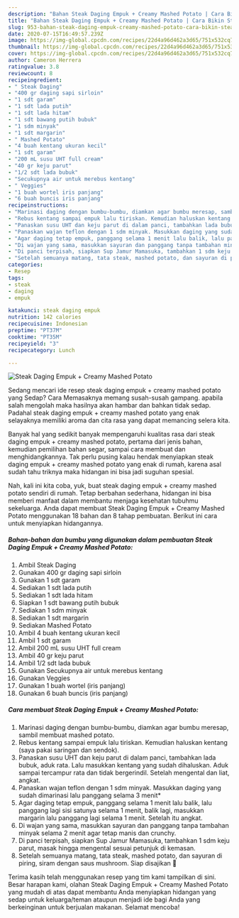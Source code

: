 ```yaml
---
description: "Bahan Steak Daging Empuk + Creamy Mashed Potato | Cara Bikin Steak Daging Empuk + Creamy Mashed Potato Yang Bisa Manjain Lidah"
title: "Bahan Steak Daging Empuk + Creamy Mashed Potato | Cara Bikin Steak Daging Empuk + Creamy Mashed Potato Yang Bisa Manjain Lidah"
slug: 953-bahan-steak-daging-empuk-creamy-mashed-potato-cara-bikin-steak-daging-empuk-creamy-mashed-potato-yang-bisa-manjain-lidah
date: 2020-07-15T16:49:57.239Z
image: https://img-global.cpcdn.com/recipes/22d4a96d462a3d65/751x532cq70/steak-daging-empuk-creamy-mashed-potato-foto-resep-utama.jpg
thumbnail: https://img-global.cpcdn.com/recipes/22d4a96d462a3d65/751x532cq70/steak-daging-empuk-creamy-mashed-potato-foto-resep-utama.jpg
cover: https://img-global.cpcdn.com/recipes/22d4a96d462a3d65/751x532cq70/steak-daging-empuk-creamy-mashed-potato-foto-resep-utama.jpg
author: Cameron Herrera
ratingvalue: 3.8
reviewcount: 8
recipeingredient:
- " Steak Daging"
- "400 gr daging sapi sirloin"
- "1 sdt garam"
- "1 sdt lada putih"
- "1 sdt lada hitam"
- "1 sdt bawang putih bubuk"
- "1 sdm minyak"
- "1 sdt margarin"
- " Mashed Potato"
- "4 buah kentang ukuran kecil"
- "1 sdt garam"
- "200 mL susu UHT full cream"
- "40 gr keju parut"
- "1/2 sdt lada bubuk"
- "Secukupnya air untuk merebus kentang"
- " Veggies"
- "1 buah wortel iris panjang"
- "6 buah buncis iris panjang"
recipeinstructions:
- "Marinasi daging dengan bumbu-bumbu, diamkan agar bumbu meresap, sambil membuat mashed potato."
- "Rebus kentang sampai empuk lalu tiriskan. Kemudian haluskan kentang (saya pakai saringan dan sendok)."
- "Panaskan susu UHT dan keju parut di dalam panci, tambahkan lada bubuk, aduk rata. Lalu masukkan kentang yang sudah dihaluskan. Aduk sampai tercampur rata dan tidak bergerindil. Setelah mengental dan liat, angkat."
- "Panaskan wajan teflon dengan 1 sdm minyak. Masukkan daging yang sudah dimarinasi lalu panggang selama 3 menit*"
- "Agar daging tetap empuk, panggang selama 1 menit lalu balik, lalu panggang lagi sisi satunya selama 1 menit, balik lagi, masukkan margarin lalu panggang lagi selama 1 menit. Setelah itu angkat."
- "Di wajan yang sama, masukkan sayuran dan panggang tanpa tambahan minyak selama 2 menit agar tetap manis dan crunchy."
- "Di panci terpisah, siapkan Sup Jamur Mamasuka, tambahkan 1 sdm keju parut, masak hingga mengental sesuai petunjuk di kemasan."
- "Setelah semuanya matang, tata steak, mashed potato, dan sayuran di piring, siram dengan saus mushroom. Siap disajikan 💖"
categories:
- Resep
tags:
- steak
- daging
- empuk

katakunci: steak daging empuk 
nutrition: 142 calories
recipecuisine: Indonesian
preptime: "PT37M"
cooktime: "PT35M"
recipeyield: "3"
recipecategory: Lunch

---
```



![Steak Daging Empuk + Creamy Mashed Potato](https://img-global.cpcdn.com/recipes/22d4a96d462a3d65/751x532cq70/steak-daging-empuk-creamy-mashed-potato-foto-resep-utama.jpg)

Sedang mencari ide resep steak daging empuk + creamy mashed potato yang Sedap? Cara Memasaknya memang susah-susah gampang. apabila salah mengolah maka hasilnya akan hambar dan bahkan tidak sedap. Padahal steak daging empuk + creamy mashed potato yang enak selayaknya memiliki aroma dan cita rasa yang dapat memancing selera kita.

Banyak hal yang sedikit banyak mempengaruhi kualitas rasa dari steak daging empuk + creamy mashed potato, pertama dari jenis bahan, kemudian pemilihan bahan segar, sampai cara membuat dan menghidangkannya. Tak perlu pusing kalau hendak menyiapkan steak daging empuk + creamy mashed potato yang enak di rumah, karena asal sudah tahu triknya maka hidangan ini bisa jadi suguhan spesial.




Nah, kali ini kita coba, yuk, buat steak daging empuk + creamy mashed potato sendiri di rumah. Tetap berbahan sederhana, hidangan ini bisa memberi manfaat dalam membantu menjaga kesehatan tubuhmu sekeluarga. Anda dapat membuat Steak Daging Empuk + Creamy Mashed Potato menggunakan 18 bahan dan 8 tahap pembuatan. Berikut ini cara untuk menyiapkan hidangannya.

<!--inarticleads1-->

##### Bahan-bahan dan bumbu yang digunakan dalam pembuatan Steak Daging Empuk + Creamy Mashed Potato:

1. Ambil  Steak Daging
1. Gunakan 400 gr daging sapi sirloin
1. Gunakan 1 sdt garam
1. Sediakan 1 sdt lada putih
1. Sediakan 1 sdt lada hitam
1. Siapkan 1 sdt bawang putih bubuk
1. Sediakan 1 sdm minyak
1. Sediakan 1 sdt margarin
1. Sediakan  Mashed Potato
1. Ambil 4 buah kentang ukuran kecil
1. Ambil 1 sdt garam
1. Ambil 200 mL susu UHT full cream
1. Ambil 40 gr keju parut
1. Ambil 1/2 sdt lada bubuk
1. Gunakan Secukupnya air untuk merebus kentang
1. Gunakan  Veggies
1. Gunakan 1 buah wortel (iris panjang)
1. Gunakan 6 buah buncis (iris panjang)




<!--inarticleads2-->

##### Cara membuat Steak Daging Empuk + Creamy Mashed Potato:

1. Marinasi daging dengan bumbu-bumbu, diamkan agar bumbu meresap, sambil membuat mashed potato.
1. Rebus kentang sampai empuk lalu tiriskan. Kemudian haluskan kentang (saya pakai saringan dan sendok).
1. Panaskan susu UHT dan keju parut di dalam panci, tambahkan lada bubuk, aduk rata. Lalu masukkan kentang yang sudah dihaluskan. Aduk sampai tercampur rata dan tidak bergerindil. Setelah mengental dan liat, angkat.
1. Panaskan wajan teflon dengan 1 sdm minyak. Masukkan daging yang sudah dimarinasi lalu panggang selama 3 menit*
1. Agar daging tetap empuk, panggang selama 1 menit lalu balik, lalu panggang lagi sisi satunya selama 1 menit, balik lagi, masukkan margarin lalu panggang lagi selama 1 menit. Setelah itu angkat.
1. Di wajan yang sama, masukkan sayuran dan panggang tanpa tambahan minyak selama 2 menit agar tetap manis dan crunchy.
1. Di panci terpisah, siapkan Sup Jamur Mamasuka, tambahkan 1 sdm keju parut, masak hingga mengental sesuai petunjuk di kemasan.
1. Setelah semuanya matang, tata steak, mashed potato, dan sayuran di piring, siram dengan saus mushroom. Siap disajikan 💖




Terima kasih telah menggunakan resep yang tim kami tampilkan di sini. Besar harapan kami, olahan Steak Daging Empuk + Creamy Mashed Potato yang mudah di atas dapat membantu Anda menyiapkan hidangan yang sedap untuk keluarga/teman ataupun menjadi ide bagi Anda yang berkeinginan untuk berjualan makanan. Selamat mencoba!
